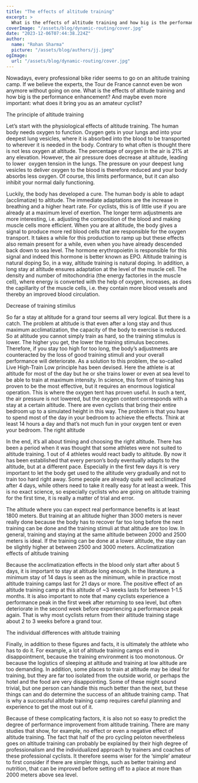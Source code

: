 ```yaml
---
title: "The effects of altitude training"
excerpt: >
  What is the effects of altitude training and how big is the performance enhancement? And what does it bring you as an amateur cyclist?
coverImage: "/assets/blog/dynamic-routing/cover.jpg"
date: "2023-12-06T07:44:38.224Z"
author:
  name: "Rohan Sharma"
  picture: "/assets/blog/authors/jj.jpeg"
ogImage:
  url: "/assets/blog/dynamic-routing/cover.jpg"
---
```


Nowadays, every professional bike rider seems to go on an altitude training camp. If we believe the experts, the Tour de France cannot even be won anymore without going on one. What is the effects of altitude training and how big is the performance enhancement? And maybe even more important: what does it bring you as an amateur cyclist?

The principle of altitude training

Let’s start with the physiological effects of altitude training. The human body needs oxygen to function. Oxygen gets in your lungs and into your deepest lung vesicles, where it is absorbed into the blood to be transported to wherever it is needed in the body. Contrary to what often is thought there is not less oxygen at altitude. The percentage of oxygen in the air is 21% at any elevation. However, the air pressure does decrease at altitude, leading to lower  oxygen tension in the lungs. The pressure on your deepest lung vesicles to deliver oxygen to the blood is therefore reduced and your body absorbs less oxygen. Of course, this limits performance, but it can also inhibit your normal daily functioning.

Luckily, the body has developed a cure. The human body is able to adapt (acclimatize) to altitude. The immediate adaptations are the increase in breathing and a higher heart rate. For cyclists, this is of little use if you are already at a maximum level of exertion. The longer term adjustments are more interesting, i.e. adjusting the composition of the blood and making muscle cells more efficient. When you are at altitude, the body gives a signal to produce more red blood cells that are responsible for the oxygen transport. It takes a while for this production to ramp up but these effects also remain present for a while, even when you have already descended back down to sea level. The hormone erythropoietin is responsible for this signal and indeed this hormone is better known as EPO.
Altitude training is natural doping
So, in a way, altitude training is natural doping. In addition, a long stay at altitude ensures adaptation at the level of the muscle cell. The density and number of mitochondria (the energy factories in the muscle cell), where energy is converted with the help of oxygen, increases, as does the capillarity of the muscle cells, i.e. they contain more blood vessels and thereby an improved blood circulation.

Decrease of training stimilus

So far a stay at altitude for a grand tour seems all very logical. But there is a catch. The problem at altitude is that even after a long stay and thus maximum acclimatization, the capacity of the body to exercise is reduced. So at altitude you cannot simply train as hard, so the training stimulus is lower. The higher you get, the lower the training stimulus becomes. Therefore, if you stay too high for too long, the body’s adjustments are counteracted by the loss of good training stimuli and your overall performance will deteriorate. As a solution to this problem, the so-called Live High-Train Low principle has been devised. Here the athlete is at altitude for most of the day but he or she trains lower or even at sea level to be able to train at maximum intensity. In science, this form of training has proven to be the most effective, but it requires an enormous logistical operation. This is where the oxygen tent has proven useful. In such a tent, the air pressure is not lowered, but the oxygen content corresponds with a stay at a certain altitude. There are even cyclists that bring their entire bedroom up to a simulated height in this way. The problem is that you have to spend most of the day in your bedroom to achieve the effects. Think at least 14 hours a day and that’s not much fun in your oxygen tent or even your bedroom.
The right altitude

In the end, it’s all about timing and choosing the right altitude. There has been a period when it was thought that some athletes were not suited to altitude training. 1 out of 4 athletes would react badly to altitude. By now it has been established that every person’s body eventually adapts to the altitude, but at a different pace. Especially in the first few days it is very important to let the body get used to the altitude very gradually and not to train too hard right away. Some people are already quite well acclimatized after 4 days, while others need to take it really easy for at least a week. This is no exact science, so especially cyclists who are going on altitude training for the first time, it is really a matter of trial and error.

The altitude where you can expect real performance benefits is at least 1800 meters. But training at an altitude higher than 3000 meters is never really done because the body has to recover far too long before the next training can be done and the training stimuli at that altitude are too low. In general, training and staying at the same altitude between 2000 and 2500 meters is ideal. If the training can be done at a lower altitude, the stay can be slightly higher at between 2500 and 3000 meters.
Acclimatization effects of altitude training

Because the acclimatization effects in the blood only start after about 5 days, it is important to stay at altitude long enough. In the literature, a minimum stay of 14 days is seen as the minimum, while in practice most altitude training camps last for 21 days or more.
The positive effect of an altitude training camp at this altitude of ~3 weeks lasts for between 1-1.5 months. It is also important to note that many cyclists experience a performance peak in the first week after returning to sea level, but often deteriorate in the second week before experiencing a performance peak again. That is why most cyclists return from their altitude training stage about 2 to 3 weeks before a grand tour.

The individual differences with altitude training

Finally, in addition to these figures and facts, it is ultimately the athlete who has to do it. For example, a lot of altitude training camps end in disappointment, because the training environment is too monotonous. Or because the logistics of sleeping at altitude and training at low altitude are too demanding. In addition, some places to train at altitude may be ideal for training, but they are far too isolated from the outside world, or perhaps the hotel and the food are very disappointing. Some of these might sound trivial, but one person can handle this much better than the next, but these things can and do determine the success of an altitude training camp. That is why a successful altitude training camp requires careful planning and experience to get the most out of it.

Because of these complicating factors, it is also not so easy to predict the degree of performance improvement from altitude training. There are many studies that show, for example, no effect or even a negative effect of altitude training. The fact that half of the pro cycling peloton nevertheless goes on altitude training can probably be explained by their high degree of professionalism and the individualized approach by trainers and coaches of these professional cyclists. It therefore seems wiser for the ‘simple’ amateur to first consider if there are simpler things, such as better training and nutrition, that can be improved before setting off to a place at more than 2000 meters above sea level.
